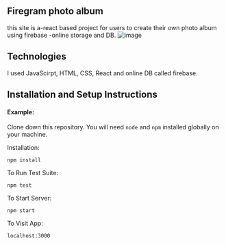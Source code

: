 

## Firegram photo album
this site is a-react based project for users to create their own photo album using firebase -online storage and DB.
![image](https://user-images.githubusercontent.com/78360131/155886200-1fb34331-2089-4033-80e7-7688d2992754.png)

## Technologies
I used JavaScirpt, HTML, CSS, React and online DB called firebase.


## Installation and Setup Instructions

#### Example:  

Clone down this repository. You will need `node` and `npm` installed globally on your machine.  

Installation:

`npm install`  

To Run Test Suite:  

`npm test`  

To Start Server:

`npm start`  

To Visit App:

`localhost:3000`
